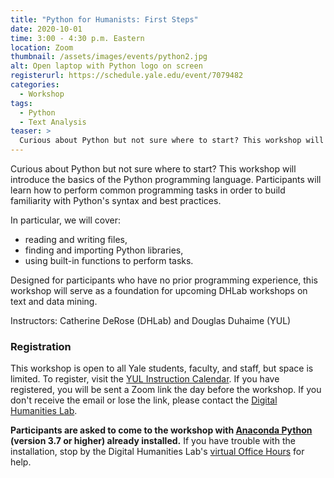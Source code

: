 ```yaml
---
title: "Python for Humanists: First Steps"
date: 2020-10-01
time: 3:00 - 4:30 p.m. Eastern
location: Zoom
thumbnail: /assets/images/events/python2.jpg
alt: Open laptop with Python logo on screen
registerurl: https://schedule.yale.edu/event/7079482
categories:
  - Workshop
tags:
  - Python
  - Text Analysis
teaser: >
  Curious about Python but not sure where to start? This workshop will introduce the basics of the Python programming language. Participants will learn how to perform common programming tasks in order to build familiarity with Python's syntax and best practices.
---
```

Curious about Python but not sure where to start? This workshop will introduce the basics of the Python programming language. Participants will learn how to perform common programming tasks in order to build familiarity with Python's syntax and best practices.

In particular, we will cover:

- reading and writing files,
- finding and importing Python libraries,
- using built-in functions to perform tasks.  

Designed for participants who have no prior programming experience, this workshop will serve as a foundation for upcoming DHLab workshops on text and data mining.

Instructors: Catherine DeRose (DHLab) and Douglas Duhaime (YUL)

### Registration

This workshop is open to all Yale students, faculty, and staff, but space is limited. To register, visit the <a href='https://schedule.yale.edu/event/7079482' target='_blank'>YUL Instruction Calendar</a>. If you have registered, you will be sent a Zoom link the day before the workshop. If you don't receive the email or lose the link, please contact the [Digital Humanities Lab](mailto:dhlab@yale.edu).

**Participants are asked to come to the workshop with <a href='https://www.anaconda.com/products/individual' target='_blank'>Anaconda Python</a> (version 3.7 or higher) already installed.** If you have trouble with the installation, stop by the Digital Humanities Lab's <a href='https://dhlab.yale.edu/resources/office-hours.html' target='_blank'>virtual Office Hours</a> for help.

